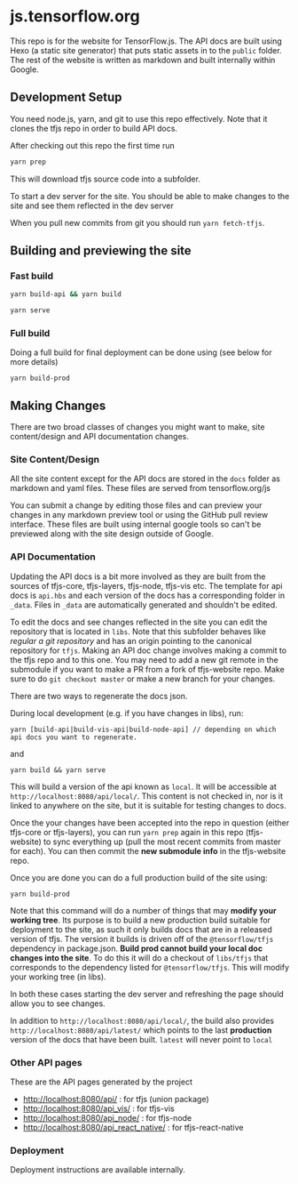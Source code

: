 # js.tensorflow.org

This repo is for the website for TensorFlow.js. The API docs are built using Hexo (a static site generator) that puts static assets in to the `public` folder.
The rest of the website is written as markdown and built internally within Google.

## Development Setup

You need node.js, yarn, and git to use this repo effectively. Note that it clones the tfjs repo in order to build API docs.

After checking out this repo the first time run

```sh
yarn prep
```

This will download tfjs source code into a subfolder.

To start a dev server for the site. You should be able to make changes to the site and see them reflected in the dev server

When you pull new commits from git you should run `yarn fetch-tfjs`.

## Building and previewing the site

### Fast build

```sh
yarn build-api && yarn build
```

```sh
yarn serve
```

### Full build

Doing a full build for final deployment can be done using (see below for more details)

```
yarn build-prod
```

## Making Changes

There are two broad classes of changes you might want to make, site content/design and API documentation changes.

### Site Content/Design

All the site content except for the API docs are stored in the `docs` folder as markdown and yaml files. These files are served from tensorflow.org/js

You can submit a change by editing those files and can preview your changes in any markdown preview tool or using the GitHub pull review interface. These files are built using internal google tools so can't be previewed along with the site design outside of Google.

### API Documentation

Updating the API docs is a bit more involved as they are built from the sources of tfjs-core, tfjs-layers, tfjs-node, tfjs-vis etc. The template for api docs is `api.hbs` and each version of the docs has a corresponding folder in `_data`. Files in `_data` are automatically generated and shouldn't be edited.

To edit the docs and see changes reflected in the site you can edit the repository that is located in `libs`. Note that this subfolder behaves like *regular a git repository* and has an origin pointing to the canonical repository for `tfjs`. Making an API doc change involves making a commit to the tfjs repo and to this one. You may need to add a new git remote in the submodule if you want to make a PR from a fork of tfjs-website repo. Make sure to do `git checkout master` or make a new branch for your changes.

There are two ways to regenerate the docs json.

During local development (e.g. if you have changes in libs), run:

```
yarn [build-api|build-vis-api|build-node-api] // depending on which api docs you want to regenerate.
```

and

```
yarn build && yarn serve
```

This will build a version of the api known as `local`. It will be accessible at `http://localhost:8080/api/local/`. This content is not checked in, nor is it linked to
anywhere on the site, but it is suitable for testing changes to docs.


Once the your changes have been accepted into the repo in question (either tfjs-core or tfjs-layers), you can run `yarn prep` again in this repo (tfjs-website) to sync everything up (pull the most recent commits from master for each). You can then commit the **new submodule info** in the tfjs-website repo.

Once you are done you can do a full production build of the site using:

```
yarn build-prod
```

Note that this command will do a number of things that may **modify your working tree**. Its purpose is to build a new production build suitable for deployment to the site, as such it only builds docs that are in a released version of tfjs. The version it builds is driven off of the `@tensorflow/tfjs` dependency in package.json. **Build prod cannot build your local doc changes into the site**. To do this it will do a checkout of `libs/tfjs` that corresponds to the dependency listed for `@tensorflow/tfjs`. This will modify your working tree (in libs).

In both these cases starting the dev server and refreshing the page should allow you to see changes.

In addition to `http://localhost:8080/api/local/`, the build also provides `http://localhost:8080/api/latest/` which points to the last **production** version of the docs that have been built. `latest` will never point to `local`

### Other API pages

These are the API pages generated by the project

- <http://localhost:8080/api/> : for tfjs (union package)
- [http://localhost:8080/api_vis/](http://localhost:8080/api_vis/) : for tfjs-vis
- [http://localhost:8080/api_node/](http://localhost:8080/api_node/) : for tfjs-node
- [http://localhost:8080/api_react_native/](http://localhost:8080/api_react_native/) : for tfjs-react-native

### Deployment

Deployment instructions are available internally.
